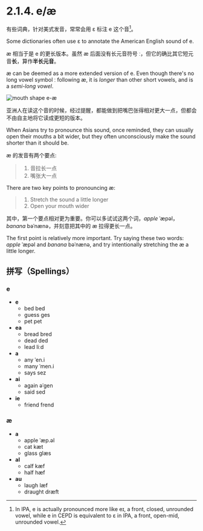# 2.1.4. <span class="pho">e</span>/<span class="pho">æ</span>

有些词典，针对美式发音，常常会用 <span class="pho">ɛ</span> 标注 <span class="pho">e</span> 这个音[^1]。

Some dictionaries often use <span class="pho">ɛ</span> to annotate the American English sound of <span class="pho">e</span>.

<span class="pho">æ</span> 相当于是 <span class="pho">e</span> 的更长版本。虽然 <span class="pho">æ</span> 后面没有长元音符号 <span class="pho">ː</span>，但它的确比其它短元音**长**，算作**半长元音**。

<span class="pho">æ</span> can be deemed as a more extended version of <span class="pho">e</span>. Even though there's no long vowel symbol <span class="pho">ː</span> following <span class="pho">æ</span>, it is *longer* than other short vowels, and is a *semi-long vowel*.

![mouth shape e-æ](/images/vowels-mouth-e-æ.svg)

亚洲人在读这个音的时候，经过提醒，都能做到把嘴巴张得相对更大一点，但都会不由自主地将它读成更短的版本。

When Asians try to pronounce this sound, once reminded, they can usually open their mouths a bit wider, but they often unconsciously make the sound shorter than it should be.

<span class="pho">æ</span> 的发音有两个要点:

> 1. 音拉长一点
> 2. 嘴张大一点

There are two key points to pronouncing <span class="pho">æ</span>:

> 1. Stretch the sound a little longer
> 2. Open your mouth wider

其中，第一个要点相对更为重要。你可以多试试这两个词，*apple* <span class="pho alt">ˈæpəl</span><span class="speak-word-inline" data-audio-us-male="/audios/us/apple-us-male.mp3" data-audio-us-female="/audios/us/apple-us-female.mp3"></span>，*banana* <span class="pho alt">bəˈnænə</span><span class="speak-word-inline" data-audio-us-male="/audios/us/banana-us-male.mp3" data-audio-us-female="/audios/us/banana-us-female.mp3"></span>，并刻意把其中的 <span class="pho">æ</span> 拉得更长一点。

The first point is relatively more important. Try saying these two words: *apple* <span class="pho alt">ˈæpəl</span> and *banana* <span class="pho alt">bəˈnænə</span>, and try intentionally stretching the <span class="pho">æ</span> a little longer.

[^1]: In IPA, <span class="pho">e</span><span class="speak-word-inline" data-audio-us-male="/audios/us/Close-mid_front_unrounded_vowel.ogg.mp3"></span> is actually pronounced more like <span class="pho">eɪ</span>, a front, closed, unrounded vowel, while <span class="pho">e</span> in CEPD is equivalent to <span class="pho">ɛ</span><span class="speak-word-inline" data-audio-us-male="/audios/us/Open-mid_front_unrounded_vowel.ogg.mp3"></span> in IPA, a front, open-mid, unrounded vowel.

## 拼写（Spellings）

### <span class="pho">e</span>

* **e**
	- bed <span class="pho alt">bed</span> <span class="speak-word-inline" data-audio-us-male="/audios/us/bed-us-male.mp3" data-audio-us-female="/audios/us/bed-us-female.mp3"></span>
 	- guess <span class="pho alt">ɡes</span> <span class="speak-word-inline" data-audio-us-male="/audios/us/guess-us-male.mp3" data-audio-us-female="/audios/us/guess-us-female.mp3"></span>
 	- pet <span class="pho alt">pet</span> <span class="speak-word-inline" data-audio-us-male="/audios/us/pet-us-male.mp3" data-audio-us-female="/audios/us/pet-us-female.mp3"></span>
* **ea**
	- bread <span class="pho alt">bred</span> <span class="speak-word-inline" data-audio-us-male="/audios/us/bread-us-male.mp3" data-audio-us-female="/audios/us/bread-us-female.mp3"></span>
 	- dead <span class="pho alt">ded</span> <span class="speak-word-inline" data-audio-us-male="/audios/us/dead-us-male.mp3" data-audio-us-female="/audios/us/dead-us-female.mp3"></span>
 	- lead <span class="pho alt">liːd</span> <span class="speak-word-inline" data-audio-us-male="/audios/us/lead-us-male.mp3" data-audio-us-female="/audios/us/lead-us-female.mp3"></span>
* **a**
	- any <span class="pho alt">ˈen.i</span> <span class="speak-word-inline" data-audio-us-male="/audios/us/any-us-male.mp3" data-audio-us-female="/audios/us/any-us-female.mp3"></span>
 	- many <span class="pho alt">ˈmen.i</span> <span class="speak-word-inline" data-audio-us-male="/audios/us/many-us-male.mp3" data-audio-us-female="/audios/us/many-us-female.mp3"></span>
 	- says <span class="pho alt">sez</span> <span class="speak-word-inline" data-audio-us-male="/audios/us/says-us-male.mp3" data-audio-us-female="/audios/us/says-us-female.mp3"></span>
* **ai**
	- again <span class="pho alt">əˈɡen</span> <span class="speak-word-inline" data-audio-us-male="/audios/us/again-us-male.mp3" data-audio-us-female="/audios/us/again-us-female.mp3"></span>
 	- said <span class="pho alt">sed</span> <span class="speak-word-inline" data-audio-us-male="/audios/us/said-us-male.mp3" data-audio-us-female="/audios/us/said-us-female.mp3"></span>
* **ie**
	- friend <span class="pho alt">frend</span> <span class="speak-word-inline" data-audio-us-male="/audios/us/friend-us-male.mp3" data-audio-us-female="/audios/us/friend-us-female.mp3"></span>

### <span class="pho">æ</span>

* **a**
	- apple <span class="pho alt">ˈæp.əl</span> <span class="speak-word-inline" data-audio-us-male="/audios/us/apple-us-male.mp3" data-audio-us-female="/audios/us/apple-us-female.mp3"></span>
 	- cat <span class="pho alt">kæt</span> <span class="speak-word-inline" data-audio-us-male="/audios/us/cat-us-male.mp3" data-audio-us-female="/audios/us/cat-us-female.mp3"></span>
 	- glass <span class="pho alt">ɡlæs</span> <span class="speak-word-inline" data-audio-us-male="/audios/us/glass-us-male.mp3" data-audio-us-female="/audios/us/glass-us-female.mp3"></span>
* **al**
	- calf <span class="pho alt">kæf</span> <span class="speak-word-inline" data-audio-us-male="/audios/us/calf-us-male.mp3" data-audio-us-female="/audios/us/calf-us-female.mp3"></span>
 	- half <span class="pho alt">hæf</span> <span class="speak-word-inline" data-audio-us-male="/audios/us/half-us-male.mp3" data-audio-us-female="/audios/us/half-us-female.mp3"></span>
* **au**
	- laugh <span class="pho alt">læf</span> <span class="speak-word-inline" data-audio-us-male="/audios/us/laugh-us-male.mp3" data-audio-us-female="/audios/us/laugh-us-female.mp3"></span>
 	- draught <span class="pho alt">dræft</span> <span class="speak-word-inline" data-audio-us-male="/audios/us/draught-us-male.mp3" data-audio-us-female="/audios/us/draught-us-female.mp3"></span>
